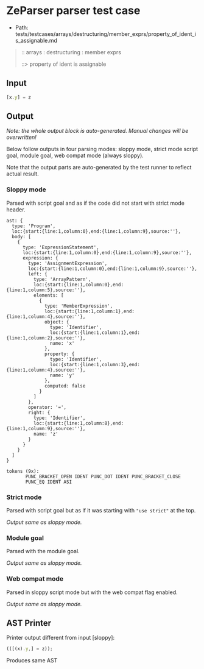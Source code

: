 # ZeParser parser test case

- Path: tests/testcases/arrays/destructuring/member_exprs/property_of_ident_is_assignable.md

> :: arrays : destructuring : member exprs
>
> ::> property of ident is assignable

## Input

`````js
[x.y] = z
`````

## Output

_Note: the whole output block is auto-generated. Manual changes will be overwritten!_

Below follow outputs in four parsing modes: sloppy mode, strict mode script goal, module goal, web compat mode (always sloppy).

Note that the output parts are auto-generated by the test runner to reflect actual result.

### Sloppy mode

Parsed with script goal and as if the code did not start with strict mode header.

`````
ast: {
  type: 'Program',
  loc:{start:{line:1,column:0},end:{line:1,column:9},source:''},
  body: [
    {
      type: 'ExpressionStatement',
      loc:{start:{line:1,column:0},end:{line:1,column:9},source:''},
      expression: {
        type: 'AssignmentExpression',
        loc:{start:{line:1,column:0},end:{line:1,column:9},source:''},
        left: {
          type: 'ArrayPattern',
          loc:{start:{line:1,column:0},end:{line:1,column:5},source:''},
          elements: [
            {
              type: 'MemberExpression',
              loc:{start:{line:1,column:1},end:{line:1,column:4},source:''},
              object: {
                type: 'Identifier',
                loc:{start:{line:1,column:1},end:{line:1,column:2},source:''},
                name: 'x'
              },
              property: {
                type: 'Identifier',
                loc:{start:{line:1,column:3},end:{line:1,column:4},source:''},
                name: 'y'
              },
              computed: false
            }
          ]
        },
        operator: '=',
        right: {
          type: 'Identifier',
          loc:{start:{line:1,column:8},end:{line:1,column:9},source:''},
          name: 'z'
        }
      }
    }
  ]
}

tokens (9x):
       PUNC_BRACKET_OPEN IDENT PUNC_DOT IDENT PUNC_BRACKET_CLOSE
       PUNC_EQ IDENT ASI
`````

### Strict mode

Parsed with script goal but as if it was starting with `"use strict"` at the top.

_Output same as sloppy mode._

### Module goal

Parsed with the module goal.

_Output same as sloppy mode._

### Web compat mode

Parsed in sloppy script mode but with the web compat flag enabled.

_Output same as sloppy mode._

## AST Printer

Printer output different from input [sloppy]:

````js
(([(x).y,] = z));
````

Produces same AST
